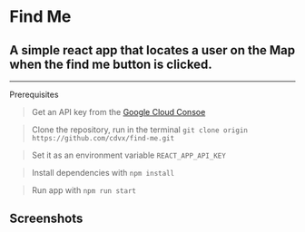 # Find Me

## A simple react app that locates a user on the Map when the find me button is clicked.


--------

Prerequisites
> Get an API key from the [Google Cloud Consoe](https://console.cloud.google.com/)

> Clone the repository, run in the terminal `git clone origin https://github.com/cdvx/find-me.git`

> Set it as an environment variable 
`REACT_APP_API_KEY`

> Install dependencies with `npm install`

> Run app with `npm run start`

## Screenshots



